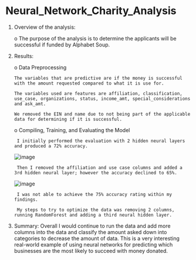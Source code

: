 # Neural_Network_Charity_Analysis

1.	Overview of the analysis:
	
    o	The purpose of the analysis is to determine the applicants will be successful if funded by Alphabet Soup.  
    
2.	Results: 

    o	Data Preprocessing
    
        The variables that are predictive are if the money is successful with the amount requested compared to what it is use for.
      
        The variables used are features are affiliation, classification, use_case, organizations, status, income_amt, special_considerations and ask_amt.
      
        We removed the EIN and name due to not being part of the applicable data for determining if it is successful.
      
    o	Compiling, Training, and Evaluating the Model
    
         I initially performed the evaluation with 2 hidden neural layers and produced a 72% accuracy. 
      
      ![image](https://user-images.githubusercontent.com/103297084/200041461-d905d35c-0a0a-44a4-9c84-31e27ff72694.png)

         Then I removed the affiliation and use case columns and added a 3rd hidden neural layer; however the accuracy declined to 65%.
      
      ![image](https://user-images.githubusercontent.com/103297084/200041549-f66562f8-6d3b-461b-b98c-aa5e157144ee.png)

      
         I was not able to achieve the 75% accuracy rating within my findings.
      
         My steps to try to optimize the data was removing 2 columns, running RandomForest and adding a third neural hidden layer.
      
3.	Summary: Overall I would continue to run the data and add more columns into the data and classify the amount asked down into categories to decrease the amount of data. This is a very interesting real-world example of using neural networks for predicting which businesses are the most likely to succeed with money donated. 

